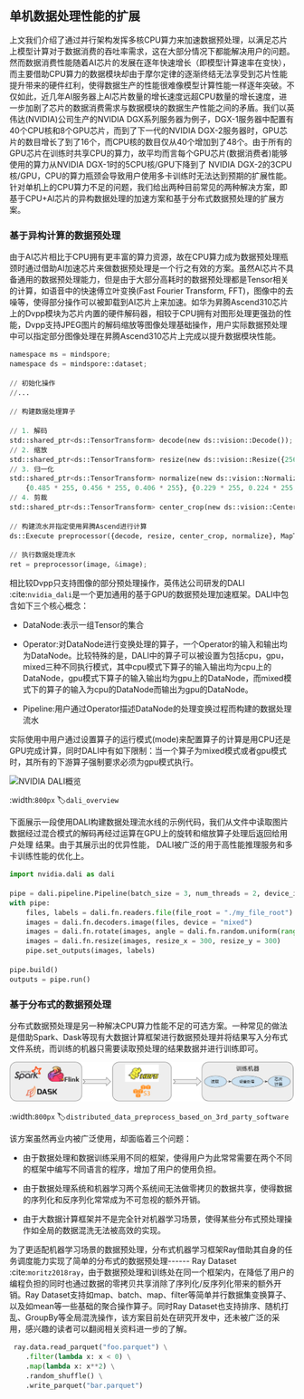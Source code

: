 ## 单机数据处理性能的扩展

上文我们介绍了通过并行架构发挥多核CPU算力来加速数据预处理，以满足芯片上模型计算对于数据消费的吞吐率需求，这在大部分情况下都能解决用户的问题。然而数据消费性能随着AI芯片的发展在逐年快速增长（即模型计算速率在变快），而主要借助CPU算力的数据模块却由于摩尔定律的逐渐终结无法享受到芯片性能提升带来的硬件红利，使得数据生产的性能很难像模型计算性能一样逐年突破。不仅如此，近几年AI服务器上AI芯片数量的增长速度远超CPU数量的增长速度，进一步加剧了芯片的数据消费需求与数据模块的数据生产性能之间的矛盾。我们以英伟达(NVIDIA)公司生产的NVIDIA DGX系列服务器为例子，DGX-1服务器中配置有40个CPU核和8个GPU芯片，而到了下一代的NVIDIA DGX-2服务器时，GPU芯片的数目增长了到了16个，而CPU核的数目仅从40个增加到了48个。由于所有的GPU芯片在训练时共享CPU的算力，故平均而言每个GPU芯片(数据消费者)能够使用的算力从NVIDIA DGX-1时的5CPU核/GPU下降到了 NVIDIA DGX-2的3CPU核/GPU，CPU的算力瓶颈会导致用户使用多卡训练时无法达到预期的扩展性能。针对单机上的CPU算力不足的问题，我们给出两种目前常见的两种解决方案，即基于CPU+AI芯片的异构数据处理的加速方案和基于分布式数据预处理的扩展方案。

### 基于异构计算的数据预处理

由于AI芯片相比于CPU拥有更丰富的算力资源，故在CPU算力成为数据预处理瓶颈时通过借助AI加速芯片来做数据预处理是一个行之有效的方案。虽然AI芯片不具备通用的数据预处理能力，但是由于大部分高耗时的数据预处理都是Tensor相关的计算，如语音中的快速傅立叶变换(Fast Fourier Transform, FFT)，图像中的去噪等，使得部分操作可以被卸载到AI芯片上来加速。如华为昇腾Ascend310芯片上的Dvpp模块为芯片内置的硬件解码器，相较于CPU拥有对图形处理更强劲的性能，Dvpp支持JPEG图片的解码缩放等图像处理基础操作，用户实际数据预处理中可以指定部分图像处理在昇腾Ascend310芯片上完成以提升数据模块性能。

```python
namespace ms = mindspore;
namespace ds = mindspore::dataset;

// 初始化操作
//...

// 构建数据处理算子

// 1. 解码
std::shared_ptr<ds::TensorTransform> decode(new ds::vision::Decode());
// 2. 缩放
std::shared_ptr<ds::TensorTransform> resize(new ds::vision::Resize({256}));
// 3. 归一化
std::shared_ptr<ds::TensorTransform> normalize(new ds::vision::Normalize(
    {0.485 * 255, 0.456 * 255, 0.406 * 255}, {0.229 * 255, 0.224 * 255, 0.225 * 255}));
// 4. 剪裁
std::shared_ptr<ds::TensorTransform> center_crop(new ds::vision::CenterCrop({224, 224}));

// 构建流水并指定使用昇腾Ascend进行计算
ds::Execute preprocessor({decode, resize, center_crop, normalize}, MapTargetDevice::kAscend310, 0);

// 执行数据处理流水
ret = preprocessor(image, &image);
```

相比较Dvpp只支持图像的部分预处理操作，英伟达公司研发的DALI :cite:`nvidia_dali`是一个更加通用的基于GPU的数据预处理加速框架。DALI中包含如下三个核心概念：

-   DataNode:表示一组Tensor的集合

-   Operator:对DataNode进行变换处理的算子，一个Operator的输入和输出均为DataNode。比较特殊的是，DALI中的算子可以被设置为包括cpu，gpu，mixed三种不同执行模式，其中cpu模式下算子的输入输出均为cpu上的DataNode，gpu模式下算子的输入输出均为gpu上的DataNode，而mixed模式下的算子的输入为cpu的DataNode而输出为gpu的DataNode。

-   Pipeline:用户通过Operator描述DataNode的处理变换过程而构建的数据处理流水

实际使用中用户通过设置算子的运行模式(mode)来配置算子的计算是用CPU还是GPU完成计算，同时DALI中有如下限制：当一个算子为mixed模式或者gpu模式时，其所有的下游算子强制要求必须为gpu模式执行。

![NVIDIA DALI概览](../img/ch07/7.5/dali_overview.png)

:width:`800px`
:label:`dali_overview`

下面展示一段使用DALI构建数据处理流水线的示例代码，我们从文件中读取图片数据经过混合模式的解码再经过运算在GPU上的旋转和缩放算子处理后返回给用户处理
结果。由于其展示出的优异性能，
DALI被广泛的用于高性能推理服务和多卡训练性能的优化上。


```python
import nvidia.dali as dali

pipe = dali.pipeline.Pipeline(batch_size = 3, num_threads = 2, device_id = 0)
with pipe:
    files, labels = dali.fn.readers.file(file_root = "./my_file_root")
    images = dali.fn.decoders.image(files, device = "mixed")
    images = dali.fn.rotate(images, angle = dali.fn.random.uniform(range=(-45,45)))
    images = dali.fn.resize(images, resize_x = 300, resize_y = 300)
    pipe.set_outputs(images, labels)

pipe.build()
outputs = pipe.run()
```

### 基于分布式的数据预处理

分布式数据预处理是另一种解决CPU算力性能不足的可选方案。一种常见的做法是借助Spark、Dask等现有大数据计算框架进行数据预处理并将结果写入分布式文件系统，而训练的机器只需要读取预处理的结果数据并进行训练即可。

![基于第三方分布式计算框架的分布式数据预处理](../img/ch07/7.5/distribute.png)

:width:`800px`
:label:`distributed_data_preprocess_based_on_3rd_party_software`

该方案虽然再业内被广泛使用，却面临着三个问题：

-   由于数据处理和数据训练采用不同的框架，使得用户为此常常需要在两个不同的框架中编写不同语言的程序，增加了用户的使用负担。

-   由于数据处理系统和机器学习两个系统间无法做零拷贝的数据共享，使得数据的序列化和反序列化常常成为不可忽视的额外开销。

-   由于大数据计算框架并不是完全针对机器学习场景，使得某些分布式预处理操作如全局的数据混洗无法被高效的实现。

为了更适配机器学习场景的数据预处理，分布式机器学习框架Ray借助其自身的任务调度能力实现了简单的分布式的数据预处理------
Ray Dataset :cite:`moritz2018ray`，由于数据预处理和训练处在同一个框架内，在降低了用户的编程负担的同时也通过数据的零拷贝共享消除了序列化/反序列化带来的额外开销。Ray Dataset支持如map、batch、map、filter等简单并行数据集变换算子、以及如mean等一些基础的聚合操作算子。同时Ray
Dataset也支持排序、随机打乱、GroupBy等全局混洗操作，该方案目前处在研究开发中，还未被广泛的采用，感兴趣的读者可以翻阅相关资料进一步的了解。

```python
 ray.data.read_parquet("foo.parquet") \
    .filter(lambda x: x < 0) \
    .map(lambda x: x**2) \
    .random_shuffle() \
    .write_parquet("bar.parquet")
```
